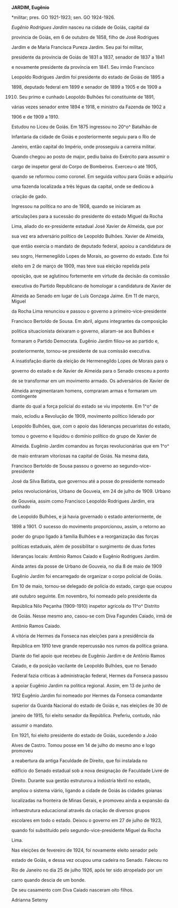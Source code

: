 **JARDIM, Eugênio**



\*militar; pres. GO 1921-1923; sen. GO 1924-1926.



*Eugênio Rodrigues Jardim* nasceu na cidade de Goiás, capital da

província de Goiás, em 6 de outubro de 1858, filho de José Rodrigues

Jardim e de Maria Francisca Pureza Jardim. Seu pai foi militar,

presidente da província de Goiás de 1831 a 1837, senador de 1837 a 1841

e novamente presidente da província em 1841. Seu irmão Francisco

Leopoldo Rodrigues Jardim foi presidente do estado de Goiás de 1895 a

1898, deputado federal em 1899 e senador de 1899 a 1905 e de 1909 a

1910. Seu primo e cunhado Leopoldo Bulhões foi constituinte de 1891,

várias vezes senador entre 1894 e 1918, e ministro da Fazenda de 1902 a

1906 e de 1909 a 1910.



Estudou no Liceu de Goiás. Em 1875 ingressou no 20^o^ Batalhão de

Infantaria da cidade de Goiás e posteriormente seguiu para o Rio de

Janeiro, então capital do Império, onde prosseguiu a carreira militar.

Quando chegou ao posto de major, pediu baixa do Exército para assumir o

cargo de inspetor geral do Corpo de Bombeiros. Exerceu-o até 1905,

quando se reformou como coronel. Em seguida voltou para Goiás e adquiriu

uma fazenda localizada a três léguas da capital, onde se dedicou à

criação de gado.



Ingressou na política no ano de 1908, quando se iniciaram as

articulações para a sucessão do presidente do estado Miguel da Rocha

Lima, aliado do ex-presidente estadual José Xavier de Almeida, que por

sua vez era adversário político de Leopoldo Bulhões. Xavier de Almeida,

que então exercia o mandato de deputado federal, apoiou a candidatura de

seu sogro, Hermenegildo Lopes de Morais, ao governo do estado. Este foi

eleito em 2 de março de 1909, mas teve sua eleição repelida pela

oposição, que se aglutinou fortemente em virtude da decisão da comissão

executiva do Partido Republicano de homologar a candidatura de Xavier de

Almeida ao Senado em lugar de Luís Gonzaga Jaime. Em 11 de março, Miguel

da Rocha Lima renunciou e passou o governo a primeiro-vice-presidente

Francisco Bertoldo de Sousa. Em abril, alguns integrantes da composição

política situacionista deixaram o governo, aliaram-se aos Bulhões e

formaram o Partido Democrata. Eugênio Jardim filiou-se ao partido e,

posteriormente, tornou-se presidente de sua comissão executiva.



A insatisfação diante da eleição de Hermenegildo Lopes de Morais para o

governo do estado e de Xavier de Almeida para o Senado cresceu a ponto

de se transformar em um movimento armado. Os adversários de Xavier de

Almeida arregimentaram homens, compraram armas e formaram um contingente

diante do qual a força policial do estado se viu impotente. Em 1^o^ de

maio, eclodiu a Revolução de 1909, movimento político liderado por

Leopoldo Bulhões, que, com o apoio das lideranças pecuaristas do estado,

tomou o governo e liquidou o domínio político do grupo de Xavier de

Almeida. Eugênio Jardim comandou as forças revolucionárias que em 1^o^

de maio entraram vitoriosas na capital de Goiás. Na mesma data,

Francisco Bertoldo de Sousa passou o governo ao segundo-vice-presidente

José da Silva Batista, que governou até a posse do presidente nomeado

pelos revolucionários, Urbano de Gouveia, em 24 de julho de 1909. Urbano

de Gouveia, assim como Francisco Leopoldo Rodrigues Jardim, era cunhado

de Leopoldo Bulhões, e já havia governado o estado anteriormente, de

1898 a 1901. O sucesso do movimento proporcionou, assim, o retorno ao

poder do grupo ligado à família Bulhões e a reorganização das forças

políticas estaduais, além de possibilitar o surgimento de duas fortes

lideranças locais: Antônio Ramos Caiado e Eugênio Rodrigues Jardim.



Ainda antes da posse de Urbano de Gouveia, no dia 8 de maio de 1909

Eugênio Jardim foi encarregado de organizar o corpo policial de Goiás.

Em 10 de maio, tornou-se delegado de polícia do estado, cargo que ocupou

até outubro seguinte. Em novembro, foi nomeado pelo presidente da

República Nilo Peçanha (1909-1910) inspetor agrícola do 11^o^ Distrito

de Goiás. Nesse mesmo ano, casou-se com Diva Fagundes Caiado, irmã de

Antônio Ramos Caiado.



A vitória de Hermes da Fonseca nas eleições para a presidência da

República em 1910 teve grande repercussão nos rumos da política goiana.

Diante do fiel apoio que recebeu de Eugênio Jardim e de Antônio Ramos

Caiado, e da posição vacilante de Leopoldo Bulhões, que no Senado

Federal fazia críticas à administração federal, Hermes da Fonseca passou

a apoiar Eugênio Jardim na política regional. Assim, em 13 de junho de

1912 Eugênio Jardim foi nomeado por Hermes da Fonseca comandante

superior da Guarda Nacional do estado de Goiás e, nas eleições de 30 de

janeiro de 1915, foi eleito senador da República. Preferiu, contudo, não

assumir o mandato.



Em 1921, foi eleito presidente do estado de Goiás, sucedendo a João

Alves de Castro. Tomou posse em 14 de julho do mesmo ano e logo promoveu

a reabertura da antiga Faculdade de Direito, que foi instalada no

edifício do Senado estadual sob a nova designação de Faculdade Livre de

Direito. Durante sua gestão estruturou a indústria têxtil no estado,

ampliou o sistema viário, ligando a cidade de Goiás às cidades goianas

localizadas na fronteira de Minas Gerais, e promoveu ainda a expansão da

infraestrutura educacional através da criação de diversos grupos

escolares em todo o estado. Deixou o governo em 27 de julho de 1923,

quando foi substituído pelo segundo-vice-presidente Miguel da Rocha

Lima.



Nas eleições de fevereiro de 1924, foi novamente eleito senador pelo

estado de Goiás, e dessa vez ocupou uma cadeira no Senado. Faleceu no

Rio de Janeiro no dia 25 de julho 1926, após ter sido atropelado por um

carro quando descia de um bonde.



De seu casamento com Diva Caiado nasceram oito filhos.



Adrianna Setemy



